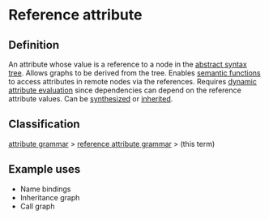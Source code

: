 # Reference attribute

## Definition
An attribute whose value is a reference to a node in the [abstract syntax tree](abstract_syntax_tree.md). Allows graphs to be derived from the tree. Enables [semantic functions](semantic_function.md) to access attributes in remote nodes via the references. Requires [dynamic attribute evaluation](dynamic_attribute_evaluation.md) since dependencies can depend on the reference attribute values. Can be [synthesized](synthesized_attribute.md) or [inherited](inherited_attribute.md). 

## Classification
[attribute grammar](attribute_grammar.md) \> [reference attribute grammar](reference_attribute_grammar.md) \> (this term)

## Example uses
* Name bindings
* Inheritance graph
* Call graph




